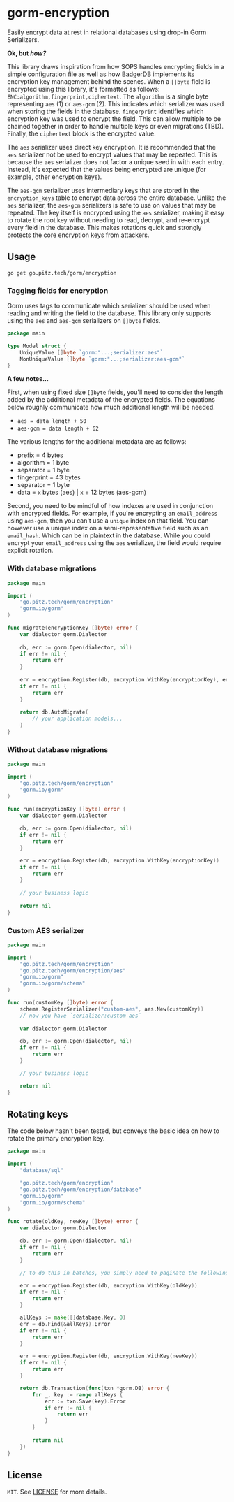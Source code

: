 # gorm-encryption

Easily encrypt data at rest in relational databases using drop-in Gorm Serializers.

**Ok, but _how?_**

This library draws inspiration from how SOPS handles encrypting fields in a simple configuration file as well as how
BadgerDB implements its encryption key management behind the scenes. When a `[]byte` field is encrypted using this
library, it's formatted as follows: `ENC:algorithm,fingerprint,ciphertext`. The `algorithm` is a single byte 
representing `aes` (1) or `aes-gcm` (2). This indicates which serializer was used when storing the fields in the 
database. `fingerprint` identifies which encryption key was used to encrypt the field. This can allow multiple to be 
chained together in order to handle multiple keys or even migrations (TBD). Finally, the `ciphertext` block is the 
encrypted value.

The `aes` serializer uses direct key encryption. It is recommended that the `aes` serializer not be used to encrypt 
values that may be repeated. This is because the `aes` serializer does not factor a unique seed in with each entry.
Instead, it's expected that the values being encrypted are unique (for example, other encryption keys).

The `aes-gcm` serializer uses intermediary keys that are stored in the `encryption_keys` table to encrypt data across
the entire database. Unlike the `aes` serializer, the `aes-gcm` serializers is safe to use on values that may be 
repeated. The key itself is encrypted using the `aes` serializer, making it easy to rotate the root key without needing 
to read, decrypt, and re-encrypt every field in the database. This makes rotations quick and strongly protects the core 
encryption keys from attackers.

## Usage

```shell
go get go.pitz.tech/gorm/encryption
```

### Tagging fields for encryption

Gorm uses tags to communicate which serializer should be used when reading and writing the field to the database. This
library only supports using the `aes` and `aes-gcm` serializers on `[]byte` fields.

```go
package main

type Model struct {
	UniqueValue []byte `gorm:"...;serializer:aes"`
	NonUniqueValue []byte `gorm:"...;serializer:aes-gcm"`
}
```

**A few notes...**

First, when using fixed size `[]byte` fields, you'll need to consider the length added by the additional metadata of the 
encrypted fields. The equations below roughly communicate how much additional length will be needed.

* `aes = data length + 50`
* `aes-gcm = data length + 62`

The various lengths for the additional metadata are as follows:

* prefix = 4 bytes
* algorithm = 1 byte
* separator = 1 byte
* fingerprint = 43 bytes
* separator = 1 byte
* data = `x` bytes (aes) | `x` + 12 bytes (aes-gcm)

Second, you need to be mindful of how indexes are used in conjunction with encrypted fields. For example, if you're
encrypting an `email_address` using `aes-gcm`, then you can't use a `unique` index on that field. You can however use a
unique index on a semi-representative field such as an `email_hash`. Which can be in plaintext in the database. While
you could encrypt your `email_address` using the `aes` serializer, the field would require explicit rotation.

### With database migrations

```go
package main

import (
	"go.pitz.tech/gorm/encryption"
	"gorm.io/gorm"
)

func migrate(encryptionKey []byte) error {
	var dialector gorm.Dialector
	
	db, err := gorm.Open(dialector, nil)
	if err != nil {
		return err
	}
	
	err = encryption.Register(db, encryption.WithKey(encryptionKey), encryption.WithMigration())
	if err != nil {
		return err
	}
	
	return db.AutoMigrate(
		// your application models...
	)
}
```

### Without database migrations

```go
package main

import (
	"go.pitz.tech/gorm/encryption"
	"gorm.io/gorm"
)

func run(encryptionKey []byte) error {
	var dialector gorm.Dialector
	
	db, err := gorm.Open(dialector, nil)
	if err != nil {
		return err
	}

	err = encryption.Register(db, encryption.WithKey(encryptionKey))
	if err != nil {
		return err
	}
	
	// your business logic
	
	return nil
}
```

### Custom AES serializer

```go
package main

import (
	"go.pitz.tech/gorm/encryption"
	"go.pitz.tech/gorm/encryption/aes"
	"gorm.io/gorm"
	"gorm.io/gorm/schema"
)

func run(customKey []byte) error {
	schema.RegisterSerializer("custom-aes", aes.New(customKey))
	// now you have `serializer:custom-aes`
	
	var dialector gorm.Dialector

	db, err := gorm.Open(dialector, nil)
	if err != nil {
		return err
	}

	// your business logic

	return nil
}
```

## Rotating keys

The code below hasn't been tested, but conveys the basic idea on how to rotate the primary encryption key.

```go
package main

import (
	"database/sql"

	"go.pitz.tech/gorm/encryption"
	"go.pitz.tech/gorm/encryption/database"
	"gorm.io/gorm"
	"gorm.io/gorm/schema"
)

func rotate(oldKey, newKey []byte) error {
	var dialector gorm.Dialector

	db, err := gorm.Open(dialector, nil)
	if err != nil {
		return err
	}

	// to do this in batches, you simply need to paginate the following block until you iterate through the entire table

	err = encryption.Register(db, encryption.WithKey(oldKey))
	if err != nil {
		return err
	}

	allKeys := make([]database.Key, 0)
	err = db.Find(&allKeys).Error
	if err != nil {
		return err
	}

	err = encryption.Register(db, encryption.WithKey(newKey))
	if err != nil {
		return err
	}

	return db.Transaction(func(txn *gorm.DB) error {
		for _, key := range allKeys {
			err := txn.Save(key).Error
			if err != nil {
				return err
			}
		}
		
		return nil
	})
}
```

## License

`MIT`. See [LICENSE](LICENSE) for more details.

